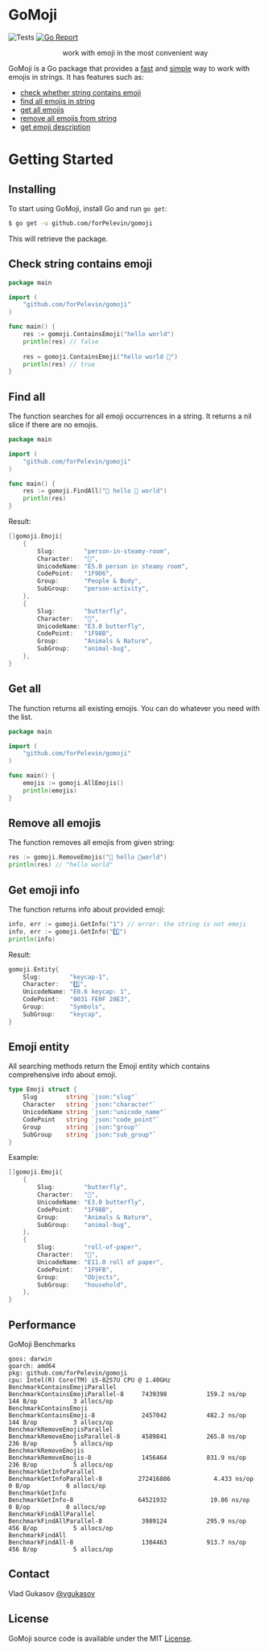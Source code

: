 # GoMoji

![Tests](https://github.com/forPelevin/gomoji/actions/workflows/tests.yml/badge.svg) [![Go Report](https://goreportcard.com/badge/github.com/forPelevin/gomoji)](https://goreportcard.com/report/github.com/forPelevin/gomoji)


<p align="center">work with emoji in the most convenient way</p>

GoMoji is a Go package that provides a [fast](#performance) and [simple](#check-string-contains-emoji) way to work with emojis in strings.
It has features such as:
 * [check whether string contains emoji](#check-string-contains-emoji)
 * [find all emojis in string](#find-all)
 * [get all emojis](#get-all) 
 * [remove all emojis from string](#remove-all-emojis)
 * [get emoji description](#get-emoji-info) 

Getting Started
===============

## Installing

To start using GoMoji, install Go and run `go get`:

```sh
$ go get -u github.com/forPelevin/gomoji
```

This will retrieve the package.

## Check string contains emoji
```go
package main

import (
    "github.com/forPelevin/gomoji"
)

func main() {
    res := gomoji.ContainsEmoji("hello world")
    println(res) // false
    
    res = gomoji.ContainsEmoji("hello world 🤗")
    println(res) // true
}
```

## Find all
The function searches for all emoji occurrences in a string. It returns a nil slice if there are no emojis.
```go
package main

import (
    "github.com/forPelevin/gomoji"
)

func main() {
    res := gomoji.FindAll("🧖 hello 🦋 world")
    println(res)
}
```

Result:

```go
[]gomoji.Emoji{
    {
        Slug:        "person-in-steamy-room",
        Character:   "🧖",
        UnicodeName: "E5.0 person in steamy room",
        CodePoint:   "1F9D6",
        Group:       "People & Body",
        SubGroup:    "person-activity",
    },
    {
        Slug:        "butterfly",
        Character:   "🦋",
        UnicodeName: "E3.0 butterfly",
        CodePoint:   "1F98B",
        Group:       "Animals & Nature",
        SubGroup:    "animal-bug",
    },
}
```

## Get all
The function returns all existing emojis. You can do whatever you need with the list.
 ```go
 package main
 
 import (
     "github.com/forPelevin/gomoji"
 )
 
 func main() {
     emojis := gomoji.AllEmojis()
     println(emojis)
 }
 ```

## Remove all emojis

The function removes all emojis from given string:

```go
res := gomoji.RemoveEmojis("🧖 hello 🦋world")
println(res) // "hello world"
```

## Get emoji info

The function returns info about provided emoji:

```go
info, err := gomoji.GetInfo("1") // error: the string is not emoji
info, err := gomoji.GetInfo("1️⃣")
println(info)
```

Result:

```go
gomoji.Entity{
    Slug:        "keycap-1",
    Character:   "1️⃣",
    UnicodeName: "E0.6 keycap: 1",
    CodePoint:   "0031 FE0F 20E3",
    Group:       "Symbols",
    SubGroup:    "keycap",
}
```

## Emoji entity
All searching methods return the Emoji entity which contains comprehensive info about emoji.
```go
type Emoji struct {
    Slug        string `json:"slug"`
    Character   string `json:"character"`
    UnicodeName string `json:"unicode_name"`
    CodePoint   string `json:"code_point"`
    Group       string `json:"group"`
    SubGroup    string `json:"sub_group"`
}
 ```
Example:
```go
[]gomoji.Emoji{
    {
        Slug:        "butterfly",
        Character:   "🦋",
        UnicodeName: "E3.0 butterfly",
        CodePoint:   "1F98B",
        Group:       "Animals & Nature",
        SubGroup:    "animal-bug",
    },
    {
        Slug:        "roll-of-paper",
        Character:   "🧻",
        UnicodeName: "E11.0 roll of paper",
        CodePoint:   "1F9FB",
        Group:       "Objects",
        SubGroup:    "household",
    },
}
 ```

## Performance

GoMoji Benchmarks

```
goos: darwin
goarch: amd64
pkg: github.com/forPelevin/gomoji
cpu: Intel(R) Core(TM) i5-8257U CPU @ 1.40GHz
BenchmarkContainsEmojiParallel
BenchmarkContainsEmojiParallel-8   	 7439398	       159.2 ns/op	     144 B/op	       3 allocs/op
BenchmarkContainsEmoji
BenchmarkContainsEmoji-8           	 2457042	       482.2 ns/op	     144 B/op	       3 allocs/op
BenchmarkRemoveEmojisParallel
BenchmarkRemoveEmojisParallel-8    	 4589841	       265.8 ns/op	     236 B/op	       5 allocs/op
BenchmarkRemoveEmojis
BenchmarkRemoveEmojis-8            	 1456464	       831.9 ns/op	     236 B/op	       5 allocs/op
BenchmarkGetInfoParallel
BenchmarkGetInfoParallel-8         	272416886	         4.433 ns/op	       0 B/op	       0 allocs/op
BenchmarkGetInfo
BenchmarkGetInfo-8                 	64521932	        19.86 ns/op	       0 B/op	       0 allocs/op
BenchmarkFindAllParallel
BenchmarkFindAllParallel-8         	 3989124	       295.9 ns/op	     456 B/op	       5 allocs/op
BenchmarkFindAll
BenchmarkFindAll-8                 	 1304463	       913.7 ns/op	     456 B/op	       5 allocs/op
```

## Contact
Vlad Gukasov [@vgukasov](https://www.facebook.com/vgukasov)

## License

GoMoji source code is available under the MIT [License](/LICENSE).